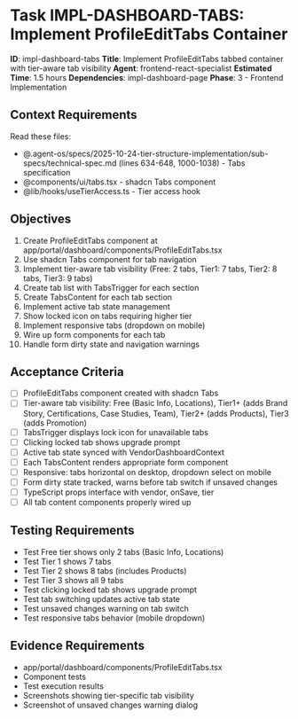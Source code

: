 # Task IMPL-DASHBOARD-TABS: Implement ProfileEditTabs Container

**ID**: impl-dashboard-tabs
**Title**: Implement ProfileEditTabs tabbed container with tier-aware tab visibility
**Agent**: frontend-react-specialist
**Estimated Time**: 1.5 hours
**Dependencies**: impl-dashboard-page
**Phase**: 3 - Frontend Implementation

## Context Requirements

Read these files:
- @.agent-os/specs/2025-10-24-tier-structure-implementation/sub-specs/technical-spec.md (lines 634-648, 1000-1038) - Tabs specification
- @components/ui/tabs.tsx - shadcn Tabs component
- @lib/hooks/useTierAccess.ts - Tier access hook

## Objectives

1. Create ProfileEditTabs component at app/portal/dashboard/components/ProfileEditTabs.tsx
2. Use shadcn Tabs component for tab navigation
3. Implement tier-aware tab visibility (Free: 2 tabs, Tier1: 7 tabs, Tier2: 8 tabs, Tier3: 9 tabs)
4. Create tab list with TabsTrigger for each section
5. Create TabsContent for each tab section
6. Implement active tab state management
7. Show locked icon on tabs requiring higher tier
8. Implement responsive tabs (dropdown on mobile)
9. Wire up form components for each tab
10. Handle form dirty state and navigation warnings

## Acceptance Criteria

- [ ] ProfileEditTabs component created with shadcn Tabs
- [ ] Tier-aware tab visibility: Free (Basic Info, Locations), Tier1+ (adds Brand Story, Certifications, Case Studies, Team), Tier2+ (adds Products), Tier3 (adds Promotion)
- [ ] TabsTrigger displays lock icon for unavailable tabs
- [ ] Clicking locked tab shows upgrade prompt
- [ ] Active tab state synced with VendorDashboardContext
- [ ] Each TabsContent renders appropriate form component
- [ ] Responsive: tabs horizontal on desktop, dropdown select on mobile
- [ ] Form dirty state tracked, warns before tab switch if unsaved changes
- [ ] TypeScript props interface with vendor, onSave, tier
- [ ] All tab content components properly wired up

## Testing Requirements

- Test Free tier shows only 2 tabs (Basic Info, Locations)
- Test Tier 1 shows 7 tabs
- Test Tier 2 shows 8 tabs (includes Products)
- Test Tier 3 shows all 9 tabs
- Test clicking locked tab shows upgrade prompt
- Test tab switching updates active tab state
- Test unsaved changes warning on tab switch
- Test responsive tabs behavior (mobile dropdown)

## Evidence Requirements

- app/portal/dashboard/components/ProfileEditTabs.tsx
- Component tests
- Test execution results
- Screenshots showing tier-specific tab visibility
- Screenshot of unsaved changes warning dialog
